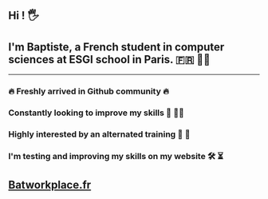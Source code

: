 ## Hi ! 🖐️ 
## I'm Baptiste, a French student in computer sciences at ESGI school in Paris. 🇫🇷 👨‍🎓

---
### 🔥 Freshly arrived in Github community 🔥   
### Constantly looking to improve my skills 🎨 🏋️‍♂️ 
### Highly interested by an alternated training 👀 👀
### I'm testing and improving my skills on my website  🛠️ ⏳                                                         
## [Batworkplace.fr]( https://batworkplace.fr/ ) 
                                                              
